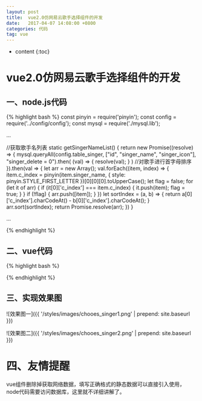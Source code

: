 ```yaml
---
layout: post
title:  vue2.0仿网易云歌手选择组件的开发
date:   2017-04-07 14:08:00 +0800
categories: 代码
tag: vue
---
```


* content
{:toc}

vue2.0仿网易云歌手选择组件的开发
====================================

一、node.js代码
------------------------------------
{% highlight bash %}
const pinyin = require('pinyin');
const config = require('../config/config');
const mysql = require('./mysql.lib');

...

//获取歌手名列表
    static getSingerNameList() {
        return new Promise((resolve) => {
            mysql.queryAll(config.table_singer, ["id", "singer_name", "singer_icon"], "singer_delete = 0").then(
                    (val) => { resolve(val); }
                )
                //对歌手进行首字母排序
        }).then(val => {
            let arr = new Array();
            val.forEach((item, index) => {
                item.c_index = pinyin(item.singer_name, {
                    style: pinyin.STYLE_FIRST_LETTER
                })[0][0][0].toUpperCase();
                let flag = false;
                for (let it of arr) {
                    if (it[0]['c_index'] === item.c_index) {
                        it.push(item);
                        flag = true;
                    }
                }
                if (!flag) {
                    arr.push([item]);
                }
            })
            let sortIndex = (a, b) => {
                return a[0]['c_index'].charCodeAt() - b[0]['c_index'].charCodeAt();
            }
            arr.sort(sortIndex);
            return Promise.resolve(arr);
        })
    }

...

{% endhighlight %} 

二、vue代码
------------------------------------

{% highlight bash %}
<template>
    <div class="wrapper" @click.stop>
        <div class="filter-initial">
            <span class="filter-name">筛选:</span>
            <ul class="filter-initial-ul">
                <template v-for="item in list">
                    <li @click="changeIndex" :class="{'active': index === item[0]['c_index']}" class="filter-initial-li"><span class="filter-initial-item">{{item[0]['c_index']}}</span></li>
                </template>
                <li class="filter-initial-li" @click="resetIndex"><span class="filter-initial-item">重置</span></li>
            </ul>
        </div>
        <div class="singer-list">
            <ul class="singer-ul">
                <template v-for="item in cur_list">
                    <li class="singer-li" @click="chooseSinger(item.id, item.singer_name)">
                        <div class="singer-it-top">
                            <img :src="addHost(item.singer_icon)">
                        </div>
                        <div class="singer-it-bottom">{{item.singer_name}}</div>
                    </li>
                </template>
            </ul>
        </div>
    </div>
</template>
<script>
export default {
    data() {
        return {
            singer_url: APIURL + '/singer/name/list',
            index: '',
            list: [],/*[ [ {
                      id: 13,
                      singer_name: '娴嬭瘯姝屾墜',
                      singer_icon: 'public/image/singer/3d8458c0-1a7c-11e7-b843-d9f319f0f8ff.png',
                      c_index: 'C' } ],
                  [ {
                      id: 10,
                      singer_name: 'dsggdfg',
                      singer_icon: 'public/image/singer/67bff870-19c7-11e7-bfa2-696100d9d355.png',
                      c_index: 'D' } ],
                  [ {
                      id: 12,
                      singer_name: 'jyjyjyj',
                      singer_icon: 'public/image/singer/12fd0b90-19e8-11e7-b1c4-93e22485204f.png',
                      c_index: 'J' } ],
                  [ {
                      id: 11,
                      singer_name: 'mvbmvbm',
                      singer_icon: 'public/image/singer/383c3240-19df-11e7-8abf-6123c0c796b8.jpg',
                      c_index: 'M' } ],
                  [ {
                      id: 7,
                      singer_name: 'testanchorname',
                      singer_icon: '',
                      c_index: 'T' },
                    {
                      id: 8,
                      singer_name: 'testanchor2',
                      singer_icon: '',
                      c_index: 'T' },
                    {
                      id: 9,
                      singer_name: 'testanchor',
                      singer_icon: '',
                      c_index: 'T' } ] ],*/
            cur_list: [],
        }
    },
    created() {
        this.getSingerlist();
    },
    methods: {
        getSingerlist() {
            this.axios.get(this.singer_url).then(res => {
                if(res.data.status === 0){
                    this.list = res.data.data;
                    this.index = res.data.data[0][0]['c_index'];
                    this.cur_list = res.data.data[0];

                }else{
                    this.$message({
                        type: 'error',
                        message: res.data.message
                    });
                }
            })
        },
        changeIndex(e) {
            let cur = e.srcElement || e.target;
            if(this.index === cur.innerText) return;
            this.index = cur.innerText;
            this.list.forEach((val) => {
                if(val[0]['c_index'] === cur.innerText){
                    this.cur_list = val;
                    return false;
                }
            })
        },
        chooseSinger(id, name) {
            this.$emit('singer', id, name);
        },
        resetIndex() {
            this.$emit('singer', null);
        }
    }
}
</script>
<style lang="stylus" rel="stylesheet/stylus" type="text/css">
base-color = #8F9096
.wrapper
    position: absolute
    width: 95%
    background: rgb(250, 250, 250)
    border-radius: 4px
    border: 1px solid rgb(230, 230, 230)
    z-index: 20

.filter-initial
    margin-left: 15px
    .filter-name
        color: base-color
        font-weight: 700
    .filter-initial-ul
        display: inline-block
        .filter-initial-li
            display: inline-block
            padding: 6px
            .filter-initial-item
                position: relative
                padding: 2px 6px
                color: base-color
                cursor: pointer
                &:hover
                    color: #000
                &:after
                    position: relative
                    right: -12px
                    top: 1px
                    display: inline-block
                    content: ' '
                    height: 14px
                    width: 1px
                    border-right: 1px solid #8f9096
            &:last-child
                .filter-initial-item
                    border-right: 0px
                    &:after
                        display: none
            &.active
                .filter-initial-item
                    background:base-color
                    color: #fff
                    border-radius: 4px
.singer-list
    .singer-ul
        .singer-li
            display:inline-block
            margin: 5px 0 5px 15px
            cursor: pointer
            .singer-it-top
                width: 100px
                height: @width
                border-radius: 4px
                overflow: hidden
            .singer-it-bottom
                margin-top: 10px
                text-align: center
                font-size: 12px
</style>
{% endhighlight %}

三、实现效果图
------------------------------------

![效果图一]({{ '/styles/images/chooes_singer1.png' | prepend: site.baseurl  }})

![效果图二]({{ '/styles/images/chooes_singer2.png' | prepend: site.baseurl  }})

四、友情提醒
====================================
vue组件删除掉获取网络数据，填写正确格式的静态数据可以直接引入使用，node代码需要访问数据库，这里就不详细讲解了。